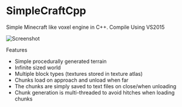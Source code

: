 # SimpleCraftCpp
Simple Minecraft like voxel engine in C++.
Compile Using VS2015

![Screenshot](http://i.imgur.com/sGc1QOb.png)

Features
 * Simple procedurally generated terrain
 * Infinite sized world
 * Multiple block types (textures stored in texture atlas)
 * Chunks load on approach and unload when far 
 * The chunks are simply saved to text files on close/when unloading
 * Chunk generation is multi-threaded to avoid hitches when loading chunks
